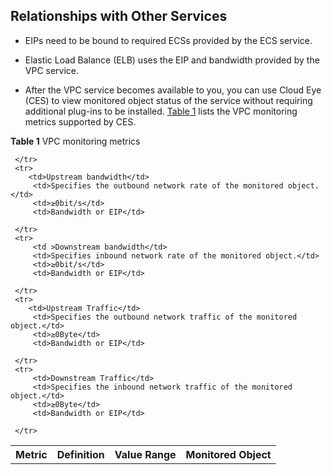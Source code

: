 ## Relationships with Other Services

-   EIPs need to be bound to required ECSs provided by the ECS service.

-   Elastic Load Balance (ELB) uses the EIP and bandwidth provided by the VPC
    service.

-   After the VPC service becomes available to you, you can use Cloud Eye (CES)
    to view monitored object status of the service without requiring additional
    plug-ins to be installed. <a href="#table1">Table 1</a> lists the VPC monitoring metrics
    supported by CES.

<a name="table1">**Table 1**</a> VPC monitoring metrics
<table>
      <tr>
         <th>Metric</th>
         <th>Definition</th>
         <th>Value Range</th>
         <th>Monitored Object</th>
     
     </tr>
     <tr>
        <td>Upstream bandwidth</td>
         <td>Specifies the outbound network rate of the monitored object.</td>
         <td>≥0bit/s</td>
         <td>Bandwidth or EIP</td>
       
     </tr>
     <tr>
         <td >Downstream bandwidth</td>
         <td>Specifies inbound network rate of the monitored object.</td>
         <td>≥0bit/s</td>
         <td>Bandwidth or EIP</td>
      
     </tr> 
     <tr>
        <td>Upstream Traffic</td>
         <td>Specifies the outbound network traffic of the monitored object.</td>
         <td>≥0Byte</td>
         <td>Bandwidth or EIP</td>
        
     </tr> 
     <tr>
         <td>Downstream Traffic</td>
         <td>Specifies the inbound network traffic of the monitored object.</td>
         <td>≥0Byte</td>
         <td>Bandwidth or EIP</td>
  
     </tr>
</table>
